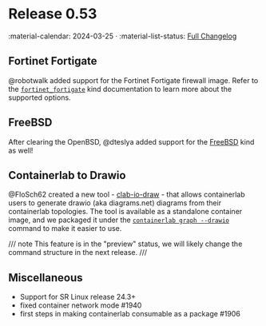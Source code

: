 # Release 0.53

:material-calendar: 2024-03-25 · :material-list-status: [Full Changelog](https://github.com/srl-labs/containerlab/releases)

## Fortinet Fortigate

@robotwalk added support for the Fortinet Fortigate firewall image. Refer to the [`fortinet_fortigate`](../manual/kinds/fortinet_fortigate.md) kind documentation to learn more about the supported options.

## FreeBSD

After clearing the OpenBSD, @dteslya added support for the [FreeBSD](../manual/kinds/freebsd.md) kind as well!

## Containerlab to Drawio

@FloSch62 created a new tool - [clab-io-draw](https://github.com/srl-labs/clab-io-draw/) - that allows containerlab users to generate drawio (aka diagrams.net) diagrams from their containerlab topologies. The tool is available as a standalone container image, and we packaged it under the [`containerlab graph --drawio`](../cmd/graph.md) command to make it easier to use.

/// note
This feature is in the "preview" status, we will likely change the command structure in the next release.
///

## Miscellaneous

* Support for SR Linux release 24.3+
* fixed container network mode #1940
* first steps in making containerlab consumable as a package #1906
